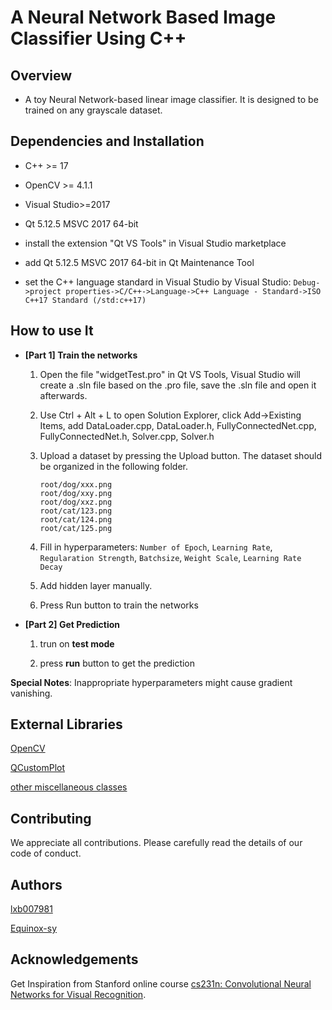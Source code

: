 # A Neural Network Based Image Classifier Using C++

## Overview
- A toy Neural Network-based linear image classifier. It is designed to be trained on any grayscale dataset.
  
## Dependencies and Installation
- C++ >= 17
- OpenCV >= 4.1.1
- Visual Studio>=2017
- Qt 5.12.5 MSVC 2017 64-bit

- install the extension "Qt VS Tools" in Visual Studio marketplace
- add Qt 5.12.5 MSVC 2017 64-bit in Qt Maintenance Tool
- set the C++ language standard in Visual Studio by Visual Studio:  `Debug->project properties->C/C++->Language->C++ Language - Standard->ISO C++17 Standard (/std:c++17)`

## How to use It
- **[Part 1] Train the networks**
    1. Open the file "widgetTest.pro" in Qt VS Tools, Visual Studio will create a .sln file based on the .pro file, save the .sln file and open it afterwards.
    2. Use Ctrl + Alt + L to open Solution Explorer, click Add->Existing Items, add DataLoader.cpp, DataLoader.h, FullyConnectedNet.cpp, FullyConnectedNet.h, Solver.cpp, Solver.h
    3. Upload a dataset by pressing the Upload button. The dataset should be organized in the following folder.
 
        ```
        root/dog/xxx.png
        root/dog/xxy.png
        root/dog/xxz.png
        root/cat/123.png
        root/cat/124.png
        root/cat/125.png
        ```

    4. Fill in hyperparameters: 
            `Number of Epoch`,
            `Learning Rate`,
            `Regularation Strength`,
            `Batchsize`,
            `Weight Scale`,
            `Learning Rate Decay `
    
    5. Add hidden layer manually.

    6. Press Run button to train the networks

- **[Part 2] Get Prediction**
    1. trun on **test mode**
   
    2. press **run** button to get the prediction

**Special Notes**: Inappropriate hyperparameters might cause gradient vanishing.

## External Libraries
[OpenCV](https://opencv.org/)

[QCustomPlot](https://www.qcustomplot.com/)

[other miscellaneous classes](https://stackoverflow.com/questions/14780517/toggle-switch-in-qt)

## Contributing
We appreciate all contributions. Please carefully read the details of our code of conduct.

## Authors
[lxb007981](https://github.com/lxb007981)

[Equinox-sy](https://github.com/Equinox-sy)

## Acknowledgements
Get Inspiration from Stanford online course [cs231n: Convolutional Neural Networks for Visual Recognition](https://cs231n.github.io/).